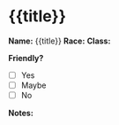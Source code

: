 # {{title}}
**Name:**  {{title}}
**Race:**
**Class:**

**Friendly?** 
- [ ] Yes
- [ ] Maybe
- [ ] No

**Notes:**



